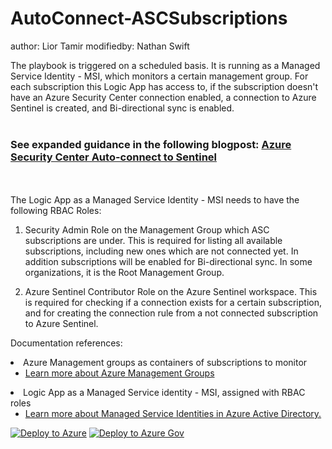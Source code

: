 # AutoConnect-ASCSubscriptions
author: Lior Tamir
modifiedby: Nathan Swift

The playbook is triggered on a scheduled basis.
It is running as a Managed Service Identity - MSI, which monitors a certain management group.
For each subscription this Logic App has access to, if the subscription doesn't have an Azure Security Center connection enabled, a connection to Azure Sentinel is created, and Bi-directional sync is enabled.<br><br>
### See expanded guidance in the following blogpost: [Azure Security Center Auto-connect to Sentinel](https://techcommunity.microsoft.com/t5/azure-sentinel/azure-security-center-auto-connect-to-sentinel/ba-p/1387539)
<br><br>
The Logic App as a Managed Service Identity - MSI needs to have the following RBAC Roles:

1. Security Admin Role on the Management Group which ASC subscriptions are under.
This is required for listing all available subscriptions, including new ones which are not connected yet. In addition subscriptions will be enabled for Bi-directional sync. In some organizations, it is the Root Management Group.

2. Azure Sentinel Contributor Role on the Azure Sentinel workspace.
This is required for checking if a connection exists for a certain subscription, and for creating the connection rule from a not connected subscription to Azure Sentinel.

Documentation references:

<li>Azure Management groups as containers of subscriptions to monitor
<ul>
<li><a href="https://docs.microsoft.com/azure/governance/management-groups/overview" target="_blank" rel="noopener">Learn more about Azure Management Groups</a></li>
</ul>
</li>
<li>Logic App as a Managed Service identity - MSI, assigned with RBAC roles
<ul>
<li><a href="https://docs.microsoft.com/azure/active-directory/managed-identities-azure-resources/overview" target="_blank" rel="noopener">Learn more about Managed Service Identities in Azure Active Directory.</a></li>
</ul>
</li>
</ul>

[![Deploy to Azure](https://aka.ms/deploytoazurebutton)](https://portal.azure.com/#create/Microsoft.Template/uri/https%3A%2F%2Fraw.githubusercontent.com%2FAzure%2FAzure-Sentinel%2Fmaster%2FPlaybooks%2FAutoConnect-ASCSubscriptions%2Fazuredeploy.json)
[![Deploy to Azure Gov](https://aka.ms/deploytoazuregovbutton)](https://portal.azure.us/#create/Microsoft.Template/uri/https%3A%2F%2Fraw.githubusercontent.com%2FAzure%2FAzure-Sentinel%2Fmaster%2FPlaybooks%2FAutoConnect-ASCSubscriptions%2Fazuredeploy.json)